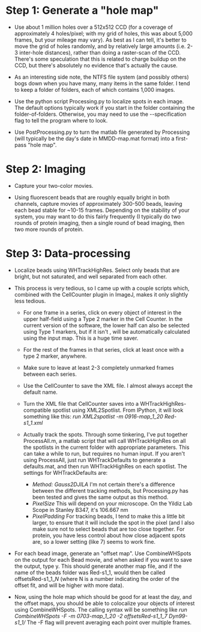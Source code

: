 Step 1: Generate a "hole map"
=============================

* Use about 1 million holes over a 512x512 CCD (for a coverage of approximately
  4 holes/pixel; with my grid of holes, this was about 5,000 frames, but your
  mileage may vary).  As best as I can tell, it's better to move the grid of
  holes randomly, and by relatively large amounts (i.e. 2-3 inter-hole
  distances), rather than doing a raster-scan of the CCD.  There's some
  speculation that this is related to charge buildup on the CCD, but there's
  absolutely no evidence that's actually the cause. 

* As an interesting side note, the NTFS file system (and possibly others) bogs
  down when you have many, many items in the same folder.  I tend to keep a
  folder of folders, each of which contains 1,000 images.

* Use the python script Processing.py to localize spots in each image.  The
  default options typically work if you start in the folder containing the
  folder-of-folders. Otherwise, you may need to use the --specification flag to
  tell the program where to look.

* Use PostProcessing.py to turn the matlab file generated by Processing (will
  typically be the day's date in MMDD-map.mat format) into a first-pass "hole
  map".

Step 2: Imaging
===============

* Capture your two-color movies.

* Using fluorescent beads that are roughly equally bright in both channels,
  capture movies of approximately 300-500 beads, leaving each bead stable for
  ~10-15 frames.  Depending on the stability of your system, you may want to do
  this fairly frequently (I typically do two rounds of protein imaging, then a
  single round of bead imaging, then two more rounds of protein.

Step 3: Data-processing
=======================

* Localize beads using WHTrackHighRes.  Select only beads that are bright, but
  not saturated, and well separated from each other.

* This process is very tedious, so I came up with a couple scripts which,
  combined with the CellCounter plugin in ImageJ, makes it only slightly less
  tedious.
  + For one frame in a series, click on every object of interest in the upper
    half-field using a Type 2 marker in the Cell Counter.  In the current
    version of the software, the lower half can also be selected using Type 1
    markers, but if it isn't , will be automatically calculated using the input
    map.  This is a huge time saver.
  + For the rest of the frames in that series, click at least once with a type
    2 marker, anywhere.
  + Make sure to leave at least 2-3 completely unmarked frames between each
    series.
  + Use the CellCounter to save the XML file.  I almost always accept the
    default name.
  + Turn the XML file that CellCounter saves into a WHTrackHighRes-compatible
    spotlist using XML2Spotlist.  From IPython, it will look something like
    this: *run XML2spotlist -m 0916-map_1_20 Red-s1_1.xml* 

  + Actually track the spots.  Through some tinkering, I've put together
    ProcessAll.m, a matlab script that will call WHTrackHighRes on all the
    spotlists in the current folder with appropriate parameters. This can take a
    while to run, but requires no human input.  If you aren't using ProcessAll,
    just run WHTrackDefaults to generate a defaults.mat, and then run
    WHTrackHighRes on each spotlist. The settings for WHTrackDefaults are:
    - *Method: Gauss2DJILA*  I'm not certain there's a difference between the
      different tracking methods, but Processing.py has been tested and gives
      the same output as this method.
    - *PixelSize* This will depend on your microscope.  On the Yildiz Lab Scope
      in Stanley B347, it's 106.667 nm
    - *PixelPadding*  For tracking beads, I tend to make this a little bit
      larger, to ensure that it will include the spot in the pixel (and I also
      make sure not to select beads that are too close together.  For protein,
      you have less control about how close adjacent spots are, so a lower
      setting (like 7) seems to work fine.

* For each bead image, generate an "offset map".  Use CombineWHSpots on the
  output for each Bead movie, and when asked if you want to save the output,
  type y. This should generate another map file, and if the name of the beads
  folder was Red-s1\_1, would then be called offsetsRed-s1\_1\_*N* (where N is a
  number indicating the order of the offset fit, and will be higher with more
  data).

* Now, using the hole map which should be good for at least the day, and the
  offset maps, you should be able to colocalize your objects of interest using
  CombineWHSpots.  The calling syntax will be something like *run CombineWHSpots
  -F -m 0703-map_1_20 -2 offsetsRed-s1_1_7 Dyn99-s1_1/*  The -F flag will prevent
  averaging each point over multiple frames.  

